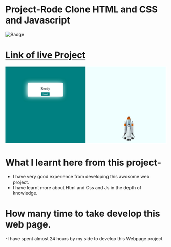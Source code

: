 # Project-Rode Clone HTML and CSS and Javascript

![Badge]()

# [Link of live Project]()

![Images](./img/rocketlandingpage.jpeg)

# What I learnt here from this project-

- I have very good experience from developing this awosome web project.
- I have learnt more about Html and Css and Js in the depth of knowledge.

# How many time to take develop this web page.

-I have spent almost 24 hours by my side to develop this Webpage project